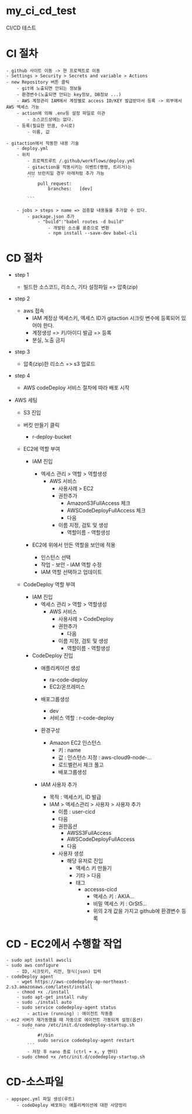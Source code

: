 # my_ci_cd_test
CI/CD 테스트

# CI 절차
    - github 사이트 이동 -> 현 프로젝트로 이동
    - Settings > Security > Secrets and variable > Actions
    - new Repository 버튼 클릭
        - git에 노출되면 안되는 정보들
        - 환경변수(노출되면 안되는 key정보, DB정보 ...)
        - AWS 계정관리 IAM에서 계정별로 access ID/KEY 발급받아서 등록 -> 외부에서 AWS 엑세스 가능
        - action에 의해 .env등 설정 파일로 이관
            - 소스코드상에는 없다.
        - 등록(필요한 만큼, 수시로)
            - 이름, 값

    - gitaction에서 작동한 내용 기술
        - deploy.yml
        - 위치
            - 프로젝트루트 /.github/workflows/deploy.yml
            - gitaction을 작동시키는 이벤트(명령, 트리거)는 
            서브 브런치일 경우 아래처럼 추가 가능
            ```
                pull_request:
                    branches:   [dev]

            ```
        
        - jobs > steps > name => 검증할 내용들을 추가할 수 있다.
            - package.json 추가
                - "build":"babel routes -d build"
                    - 개발된 소스를 표준으로 변환
                    - npm install --save-dev babel-cli


# CD 절차
  - step 1
    - 빌드한 소스코드, 리소스, 기타 설정파일 => 압축(zip)

  - step 2
    - aws 접속
      - IAM 계정상 엑세스키, 엑세스 ID가 gitaction 시크릿 변수에 등록되어 있어야 한다.
      - 계정생성 => 키/아이디 발급 => 등록
      - 분실, 노출 금지

  - step 3
    - 압축(zip)한 리소스 => s3 업로드


  - step 4
    - AWS codeDeploy 서비스 절차에 따라 배포 시작

  - AWS 세팅
    - S3 진입
    - 버킷 만들기 클릭
      - r-deploy-bucket
    - EC2에 역할 부여
      - IAM 진입
        - 엑세스 관리 > 역할 > 역할생성
          - AWS 서비스
            - 사용사례 > EC2
            - 권한추가
              - AmazonS3FullAccess 체크
              - AWSCodeDeployFullAccess 체크
              - 다음
            - 이름 지정, 검토 및 생성
              - 역할이름 - 역할생성

      - EC2에 위에서 만든 역할을 보안에 적용
        - 인스턴스 선택
        - 작업 - 보안 - IAM 역할 수정
        - IAM 역할 선택하고 업데이트

    - CodeDeploy 역할 부여
      - IAM 진입
        - 엑세스 관리 > 역할 > 역할생성
          - AWS 서비스
            - 사용사례 > CodeDeploy
            - 권한추가
              - 다음
            - 이름 지정, 검토 및 생성
              - 역할이름 - 역할생성
      - CodeDeploy 진입
        - 애플리케이션 생성
          - ra-code-deploy
          - EC2/온프레미스
        - 배포그룹생성
          - dev
          - 서비스 역할 : r-code-deploy
        - 환경구성
          - Amazon EC2 인스턴스
            - 키 : name
            - 값 : 인스턴스 지정 : aws-cloud9-node-...
            - 로드벨런서 체크 풀고
            - 배포그룹생성 

        - IAM 사용자 추가
            - 목적 : 엑세스키, ID 발급
            - IAM > 엑세스관리 > 사용자 > 사용자 추가
                - 이름 : user-cicd
                - 다음
                - 권한옵션
                    - AWSS3FullAccess
                    - AWSCodeDeployFullAccess
                    - 다음
                - 사용자 생성
                    - 해당 유저로 진입
                        - 액세스 키 만들기
                        - 기타 > 다음
                        - 태그
                            - accesss-cicd
                                - 액세스 키 : AKIA...
                                - 비밀 액세스 키 : OrSt5...
                                - 위의 2개 값을 가지고 github에 환경변수 등록

# CD - EC2에서 수행할 작업
    - sudo apt install awscli
    - sudo aws configure
        - ID, 시크릿키, 리전, 형식(json) 입력
    - codeDeploy agent
        - wget https://aws-codedeploy-ap-northeast-2.s3.amazonaws.com/latest/install
        - chmod +x ./install
        - sudo apt-get install ruby
        - sudo ./install auto
        - sudo service codedeploy-agent status
            - active (running) : 에이전트 작동중
    - ec2 서버가 재가동했을 때 자동으로 에이전트 가동되게 설정(옵션)
        - sudo nano /etc/init.d/codedeploy-startup.sh
            ```
                #!/bin
                sudo service codedeploy-agent restart
            ```
            - 저장 후 nano 종료 (ctrl + x, y 엔터)
        - sudo chmod +x /etc/init.d/codedeploy-startup.sh

# CD-소스파일
    - appspec.yml 파일 생성(루트)
        - codeDeploy 배포하는 애플리케이션에 대한 사양정리
